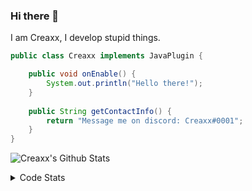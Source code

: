 ### Hi there 👋

I am Creaxx, I develop stupid things. 

```java
public class Creaxx implements JavaPlugin {

    public void onEnable() {
        System.out.println("Hello there!");
    }
    
    public String getContactInfo() {
        return "Message me on discord: Creaxx#0001";
    }
}
```

![Creaxx's Github Stats](https://github-readme-stats.vercel.app/api?username=CreaxxOG&show_icons=true&theme=dark&count_private=true)

<details>
  <summary>Code Stats</summary>

<!--START_SECTION:waka-->
![Code Time](http://img.shields.io/badge/Code%20Time-1%2C087%20hrs%2044%20mins-blue)

![Lines of code](https://img.shields.io/badge/From%20Hello%20World%20I%27ve%20Written-169%20lines%20of%20code-blue)

**🐱 My GitHub Data** 

> 🏆 229 Contributions in the Year 2023
 > 
> 📦 66.2 kB Used in GitHub's Storage 
 > 
> 🚫 Not Opted to Hire
 > 
> 📜 4 Public Repositories 
 > 
> 🔑 2 Private Repositories  
 > 
**I'm an Early 🐤** 

```text
🌞 Morning    74 commits     ██░░░░░░░░░░░░░░░░░░░░░░░   8.21% 
🌆 Daytime    455 commits    ████████████░░░░░░░░░░░░░   50.5% 
🌃 Evening    356 commits    ██████████░░░░░░░░░░░░░░░   39.51% 
🌙 Night      16 commits     ░░░░░░░░░░░░░░░░░░░░░░░░░   1.78%

```
📅 **I'm Most Productive on Saturday** 

```text
Monday       83 commits     ██░░░░░░░░░░░░░░░░░░░░░░░   9.21% 
Tuesday      124 commits    ███░░░░░░░░░░░░░░░░░░░░░░   13.76% 
Wednesday    86 commits     ██░░░░░░░░░░░░░░░░░░░░░░░   9.54% 
Thursday     126 commits    ███░░░░░░░░░░░░░░░░░░░░░░   13.98% 
Friday       107 commits    ███░░░░░░░░░░░░░░░░░░░░░░   11.88% 
Saturday     253 commits    ███████░░░░░░░░░░░░░░░░░░   28.08% 
Sunday       122 commits    ███░░░░░░░░░░░░░░░░░░░░░░   13.54%

```


📊 **This Week I Spent My Time On** 

```text
💬 Programming Languages: 
No Activity Tracked This Week

🔥 Editors: 
No Activity Tracked This Week

```

**I Mostly Code in Java** 

```text
Java                     14 repos            ████████████████░░░░░░░░░   66.67% 
Kotlin                   6 repos             ███████░░░░░░░░░░░░░░░░░░   28.57% 
EJS                      1 repo              █░░░░░░░░░░░░░░░░░░░░░░░░   4.76%

```



 Last Updated on 24/01/2023 12:40:04 UTC
<!--END_SECTION:waka-->
</details>
